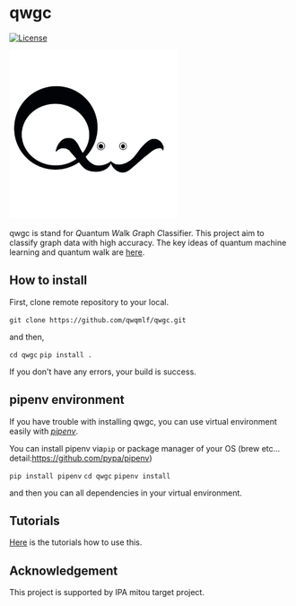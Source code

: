 
# qwgc

[![License](https://img.shields.io/badge/License-Apache%202.0-blue.svg)](https://opensource.org/licenses/Apache-2.0)

<img src="./image/qwgc_logo.png" width="300" height="300">

qwgc is stand for *Q*uantum *W*alk *G*raph *C*lassifier.
This project aim to classify graph data with high accuracy.
The key ideas of quantum machine learning and quantum walk are [here](https://qwqmlft.github.io/QuantumFrontier).
<!-- put the link to our web site -->

## How to install

First, clone remote repository to your local.

`git clone https://github.com/qwqmlf/qwgc.git`

and then,

`cd qwgc`
`pip install .`

If you don't have any errors, your build is success.

## pipenv environment

If you have trouble with installing qwgc, you can use virtual environment easily with *[pipenv](https://github.com/pypa/pipenv)*.

You can install pipenv via`pip` or package manager of your OS (brew etc... detail:https://github.com/pypa/pipenv)

`pip install pipenv`
`cd qwgc`
`pipenv install`

and then you can all dependencies in your virtual environment.

## Tutorials

[Here](./notebook/tutorial.ipynb) is the tutorials how to use this.

## Acknowledgement

This project is supported by IPA mitou target project.
